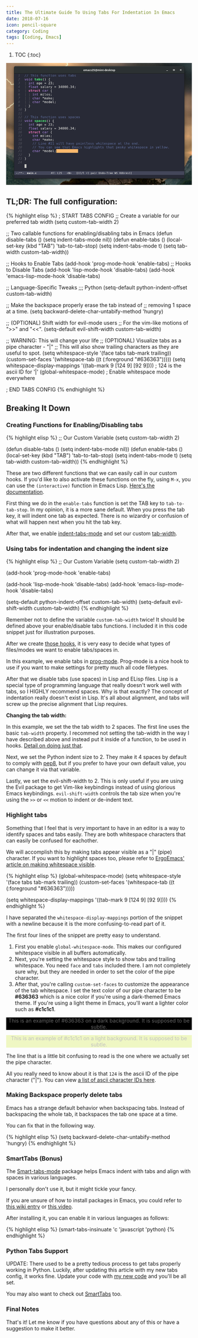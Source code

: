 ```yaml
---
title: The Ultimate Guide To Using Tabs For Indentation In Emacs
date: 2018-07-16
icon: pencil-square
category: Coding
tags: [Coding, Emacs]
---
```


1. TOC
{:toc}

![Screenshot](/static/img/blog/tabs-in-emacs/screenshot.png)

## TL;DR: The full configuration:

{% highlight elisp %}
; START TABS CONFIG
;; Create a variable for our preferred tab width
(setq custom-tab-width 2)

;; Two callable functions for enabling/disabling tabs in Emacs
(defun disable-tabs () (setq indent-tabs-mode nil))
(defun enable-tabs  ()
  (local-set-key (kbd "TAB") 'tab-to-tab-stop)
  (setq indent-tabs-mode t)
  (setq tab-width custom-tab-width))

;; Hooks to Enable Tabs
(add-hook 'prog-mode-hook 'enable-tabs)
;; Hooks to Disable Tabs
(add-hook 'lisp-mode-hook 'disable-tabs)
(add-hook 'emacs-lisp-mode-hook 'disable-tabs)

;; Language-Specific Tweaks
;;; Python
(setq-default python-indent-offset custom-tab-width)

;; Make the backspace properly erase the tab instead of
;; removing 1 space at a time.
(setq backward-delete-char-untabify-method 'hungry)

;; (OPTIONAL) Shift width for evil-mode users
;; For the vim-like motions of ">>" and "<<".
(setq-default evil-shift-width custom-tab-width)

;; WARNING: This will change your life
;; (OPTIONAL) Visualize tabs as a pipe character - "|"
;; This will also show trailing characters as they are useful to spot.
(setq whitespace-style '(face tabs tab-mark trailing))
(custom-set-faces
 '(whitespace-tab ((t (:foreground "#636363")))))
(setq whitespace-display-mappings
  '((tab-mark 9 [124 9] [92 9]))) ; 124 is the ascii ID for '\|'
(global-whitespace-mode) ; Enable whitespace mode everywhere

; END TABS CONFIG
{% endhighlight %}

## Breaking It Down

### Creating Functions for Enabling/Disabling tabs

{% highlight elisp %}
;; Our Custom Variable
(setq custom-tab-width 2)

(defun disable-tabs () (setq indent-tabs-mode nil))
(defun enable-tabs  ()
  (local-set-key (kbd "TAB") 'tab-to-tab-stop)
  (setq indent-tabs-mode t)
  (setq tab-width custom-tab-width))
{% endhighlight %}

These are two different functions that we can easily call in our custom hooks. If you'd like to also activate these functions on the fly, using `M-x`, you can use the `(interactive)` function in Emacs Lisp. [Here's the documentation](https://www.gnu.org/software/emacs/manual/html_node/elisp/Interactive-Examples.html).

First thing we do in the `enable-tabs` function is set the TAB key to `tab-to-tab-stop`. In my opinion, it is a more sane default. When you press the tab key, it will indent one tab as expected. There is no wizardry or confusion of what will happen next when you hit the tab key.

After that, we enable [indent-tabs-mode](https://www.gnu.org/software/emacs/manual/html_node/eintr/Indent-Tabs-Mode.html) and set our custom [tab-width](https://www.gnu.org/software/emacs/manual/html_node/efaq/Changing-the-length-of-a-Tab.html).

### Using tabs for indentation and changing the indent size

{% highlight elisp %}
;; Our Custom Variable
(setq custom-tab-width 2)

(add-hook 'prog-mode-hook 'enable-tabs)

(add-hook 'lisp-mode-hook 'disable-tabs)
(add-hook 'emacs-lisp-mode-hook 'disable-tabs)

(setq-default python-indent-offset custom-tab-width)
(setq-default evil-shift-width custom-tab-width)
{% endhighlight %}

Remember not to define the variable `custom-tab-width` twice! It should be defined above your enable/disable tabs functions. I included it in this code snippet just for illustration purposes.

After we create [those hooks](#creating-functions-for-enablingdisabling-tabs), it is very easy to decide what types of files/modes we want to enable tabs/spaces in.

In this example, we enable tabs in [prog-mode](https://www.emacswiki.org/emacs/ProgMode). Prog-mode is a nice hook to use if you want to make settings for pretty much all code filetypes.

After that we disable tabs (use spaces) in Lisp and ELisp files. Lisp is a special type of programming language that really doesn't work well with tabs, so I HIGHLY recommend spaces. Why is that exactly? The concept of indentation really doesn't exist in Lisp. It's all about alignment, and tabs will screw up the precise alignment that Lisp requires.

**Changing the tab width:**

In this example, we set the the tab width to 2 spaces. The first line uses the basic `tab-width` property. I recommed not setting the tab-width in the way I have described above and instead put it inside of a function, to be used in hooks. [Detail on doing just that](#creating-functions-for-enablingdisabling-tabs).

Next, we set the Python indent size to 2. They make it 4 spaces by default to comply with [pep8](https://www.python.org/dev/peps/pep-0008/), but if you prefer to have your own default value, you can change it via that variable.

Lastly, we set the evil-shift-width to 2. This is only useful if you are using the Evil package to get Vim-like keybindings instead of using glorious Emacs keybindings. `evil-shift-width` controls the tab size when you're using the `>>` or `<<` motion to indent or de-indent text.

### Highlight tabs

Something that I feel that is very important to have in an editor is a way to identify spaces and tabs easily. They are both whitespace characters that can easily be confused for eachother.

We will accomplish this by making tabs appear visible as a "\|" (pipe) character. If you want to highlight spaces too, please refer to [ErgoEmacs' article on making whitespace visible](http://ergoemacs.org/emacs/whitespace-mode.html).

{% highlight elisp %}
(global-whitespace-mode)
(setq whitespace-style '(face tabs tab-mark trailing))
(custom-set-faces
 '(whitespace-tab ((t (:foreground "#636363")))))

(setq whitespace-display-mappings
  '((tab-mark 9 [124 9] [92 9])))
{% endhighlight %}

I have separated the `whitespace-display-mappings` portion of the snippet with a newline because it is the more confusing-to-read part of it.

The first four lines of the snippet are pretty easy to understand.

1. First you enable `global-whitespace-mode`. This makes our configured whitespace visible in all buffers automatically.
2. Next, you're setting the whitespace style to show tabs and trailing whitespace. You need `face` and `tabs` included there. I am not completely sure why, but they are needed in order to set the color of the pipe character.
3. After that, you're calling `custom-set-faces` to customize the appearance of the tab whitespace. I set the text color of our pipe character to be **#636363** which is a nice color if you're using a dark-themed Emacs theme. If you're using a light theme in Emacs, you'll want a lighter color such as **#c1c1c1**.

<p style="color: #636363; background: black; text-align: center;">This is an example of #636363 on a dark background. It is supposed to be subtle.</p>

<p style="color: #c1c1c1; background: #eff7c3; text-align: center;">This is an example of #c1c1c1 on a light background. It is supposed to be subtle.</p>

The line that is a little bit confusing to read is the one where we actually set the pipe character.

All you really need to know about it is that `124` is the ascii ID of the pipe character ("\|"). You can view [a list of ascii character IDs here](http://rmhh.co.uk/ascii.html).

### Making Backspace properly delete tabs

Emacs has a strange default behavior when backspacing tabs. Instead of backspacing the whole tab, it backspaces the tab one space at a time.

You can fix that in the following way.

{% highlight elisp %}
(setq backward-delete-char-untabify-method 'hungry)
{% endhighlight %}

### SmartTabs (Bonus)

The [Smart-tabs-mode](https://www.emacswiki.org/emacs/SmartTabs) package helps Emacs indent with tabs and align with spaces in various languages.

I personally don't use it, but it might tickle your fancy.

If you are unsure of how to install packages in Emacs, you could refer to [this wiki entry](https://www.emacswiki.org/emacs/InstallingPackages) or [this video](https://www.youtube.com/watch?v=Cf6tRBPbWKs).

After installing it, you can enable it in various languages as follows:

{% highlight elisp %}
(smart-tabs-insinuate 'c 'javascript 'python)
{% endhighlight %}

### Python Tabs Support

UPDATE: There used to be a pretty tedious process to get tabs properly working in Python. Luckily, after updating this article with my new tabs config, it works fine. Update your code with [my new code](#tldr-the-full-configuration) and you'll be all set.

You may also want to check out [SmartTabs](#smarttabs-bonus) too.

### Final Notes

That's it! Let me know if you have questions about any of this or have a suggestion to make it better.

